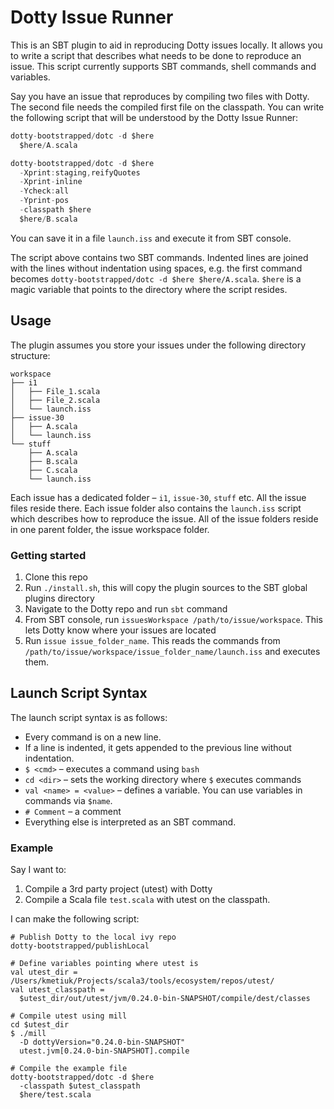 # Dotty Issue Runner
This is an SBT plugin to aid in reproducing Dotty issues locally. It allows you to write a script that describes what needs to be done to reproduce an issue. This script currently supports SBT commands, shell commands and variables.

Say you have an issue that reproduces by compiling two files with Dotty. The second file needs the compiled first file on the classpath. You can write the following script that will be understood by the Dotty Issue Runner:

```scala
dotty-bootstrapped/dotc -d $here
  $here/A.scala

dotty-bootstrapped/dotc -d $here
  -Xprint:staging,reifyQuotes
  -Xprint-inline
  -Ycheck:all
  -Yprint-pos
  -classpath $here
  $here/B.scala
```

You can save it in a file `launch.iss` and execute it from SBT console.

The script above contains two SBT commands. Indented lines are joined with the lines without indentation using spaces, e.g. the first command becomes `dotty-bootstrapped/dotc -d $here $here/A.scala`. `$here` is a magic variable that points to the directory where the script resides.

## Usage
The plugin assumes you store your issues under the following directory structure:

```
workspace
├── i1
│   ├── File_1.scala
│   ├── File_2.scala
│   └── launch.iss
├── issue-30
│   ├── A.scala
│   └── launch.iss
└── stuff
    ├── A.scala
    ├── B.scala
    ├── C.scala
    └── launch.iss
```

Each issue has a dedicated folder – `i1`, `issue-30`, `stuff` etc. All the issue files reside there. Each issue folder also contains the `launch.iss` script which describes how to reproduce the issue. All of the issue folders reside in one parent folder, the issue workspace folder.

### Getting started
1. Clone this repo
2. Run `./install.sh`, this will copy the plugin sources to the SBT global plugins directory
3. Navigate to the Dotty repo and run `sbt` command
4. From SBT console, run `issuesWorkspace /path/to/issue/workspace`. This lets Dotty know where your issues are located
5. Run `issue issue_folder_name`. This reads the commands from `/path/to/issue/workspace/issue_folder_name/launch.iss` and executes them.

## Launch Script Syntax
The launch script syntax is as follows:

- Every command is on a new line.
- If a line is indented, it gets appended to the previous line without indentation.
- `$ <cmd>` – executes a command using `bash`
- `cd <dir>` – sets the working directory where `$` executes commands
- `val <name> = <value>` – defines a variable. You can use variables in commands via `$name`.
- `# Comment` – a comment
- Everything else is interpreted as an SBT command.

### Example
Say I want to:

1. Compile a 3rd party project (utest) with Dotty
2. Compile a Scala file `test.scala` with utest on the classpath.

I can make the following script:

```
# Publish Dotty to the local ivy repo
dotty-bootstrapped/publishLocal

# Define variables pointing where utest is
val utest_dir = /Users/kmetiuk/Projects/scala3/tools/ecosystem/repos/utest/
val utest_classpath =
  $utest_dir/out/utest/jvm/0.24.0-bin-SNAPSHOT/compile/dest/classes

# Compile utest using mill
cd $utest_dir
$ ./mill
  -D dottyVersion="0.24.0-bin-SNAPSHOT"
  utest.jvm[0.24.0-bin-SNAPSHOT].compile

# Compile the example file
dotty-bootstrapped/dotc -d $here
  -classpath $utest_classpath
  $here/test.scala
```